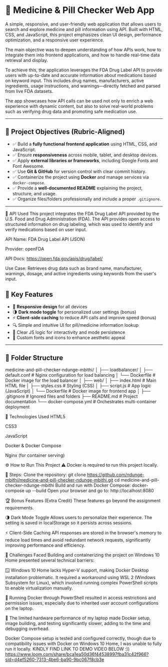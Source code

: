 # 💊 Medicine & Pill Checker Web App

A simple, responsive, and user-friendly web application that allows users to search and explore medicine and pill information using API. Built with HTML, CSS, and JavaScript, this project emphasizes clean UI design, performance optimization, and a responsive user experience.

 The main objective was to deepen understanding of how APIs work, how to integrate them into frontend applications, and how to handle real-time data retrieval and display.

To achieve this, the application leverages the FDA Drug Label API to provide users with up-to-date and accurate information about medications based on keyword input. This includes drug names, manufacturers, active ingredients, usage instructions, and warnings—directly fetched and parsed from live FDA datasets.

The app showcases how API calls can be used not only to enrich a web experience with dynamic content, but also to solve real-world problems such as verifying drug data and promoting safe medication use.

---

## 📌 Project Objectives (Rubric-Aligned)

- ✅ Build a **fully functional frontend application** using HTML, CSS, and JavaScript.
- ✅ Ensure **responsiveness** across mobile, tablet, and desktop devices.
- ✅ Apply **external libraries or frameworks**, including Google Fonts and Font Awesome.
- ✅ Use **Git & GitHub** for version control with clear commit history.
- ✅ Containerize the project using **Docker** and manage services via `docker-compose`.
- ✅ Provide a **well-documented README** explaining the project, structure, and usage.
- ✅ Organize files/folders professionally and include a proper `.gitignore`.

---
📡 API Used
This project integrates the FDA Drug Label API provided by the U.S. Food and Drug Administration (FDA).
The API provides open access to structured information on drug labeling, which was used to identify and verify medications based on user input.

API Name: FDA Drug Label API (JSON)

Provider: openFDA

API Docs: https://open.fda.gov/apis/drug/label/

Use Case: Retrieves drug data such as brand name, manufacturer, warnings, dosage, and active ingredients using keywords from the user's input.

## 🎯 Key Features

- 📱 **Responsive design** for all devices
- 🌗 **Dark mode toggle** for personalized user settings (bonus)
- ⚡ **Client-side caching** to reduce API calls and improve speed (bonus)
- 🔍 Simple and intuitive UI for pill/medicine information lookup
- 🧠 Clear JS logic for interactivity and mode persistence
- 🎨 Custom fonts and icons to enhance aesthetic appeal

---

## 📂 Folder Structure
medicine-and-pill-checker-ndunge-mbithi/
│
├── loadbalancer/
│ ├── default.conf # Nginx configuration for load balancing
│ └── Dockerfile # Docker image for the load balancer
│
├── web/
│ ├── index.html # Main HTML file
│ ├── styles.css # Styling (CSS)
│ ├── script.js # App logic (JavaScript)
│ └── Dockerfile # Docker image for frontend app
│
├── .gitignore # Ignored files and folders
├── README.md # Project documentation
└── docker-compose.yml # Orchestrates multi-container deployment

🧪 Technologies Used
HTML5

CSS3

JavaScript

Docker & Docker Compose

Nginx (for container serving)

⚙️ How to Run This Project
⚠️ Docker is required to run this project locally.

🔹 Steps:
Clone the repository:
git clone https://github.com/ndunge-mbithi/medicine-and-pill-checker-ndunge-mbithi.git
cd medicine-and-pill-checker-ndunge-mbithi
Build and run with Docker Compose:
docker-compose up --build
Open your browser and go to:
http://localhost:8080

🏆 Bonus Features (Extra Credit)
These features go beyond the assignment requirements.

🌗 Dark Mode Toggle
Allows users to personalize their experience. The setting is saved in localStorage so it persists across sessions.

⚡ Client-Side Caching
API responses are stored in the browser's memory to reduce load times and avoid redundant network requests, significantly improving performance and efficiency.

🚧 Challenges Faced
Building and containerizing the project on Windows 10 Home presented several technical barriers:

🪟 Windows 10 Home lacks Hyper-V support, making Docker Desktop installation problematic. It required a workaround using WSL 2 (Windows Subsystem for Linux), which involved running complex PowerShell scripts to enable virtualization manually.

🔐 Running Docker through PowerShell resulted in access restrictions and permission issues, especially due to inherited user account configurations on the laptop.

🐌 The limited hardware performance of my laptop made Docker setup, image building, and testing significantly slower, adding to the time and debugging overhead.

Docker Compose setup is tested and configured correctly, though due to compatibility issues with Docker on Windows 10 Home, I was unable to fully run it locally.
KINDLY FIND LINK TO DEMO VIDEO BELOW :))
https://www.loom.com/share/bca1ea50d36f44538997fba31c42f966?sid=d4ef5260-7313-4be6-ba90-9bc067f8cb3e